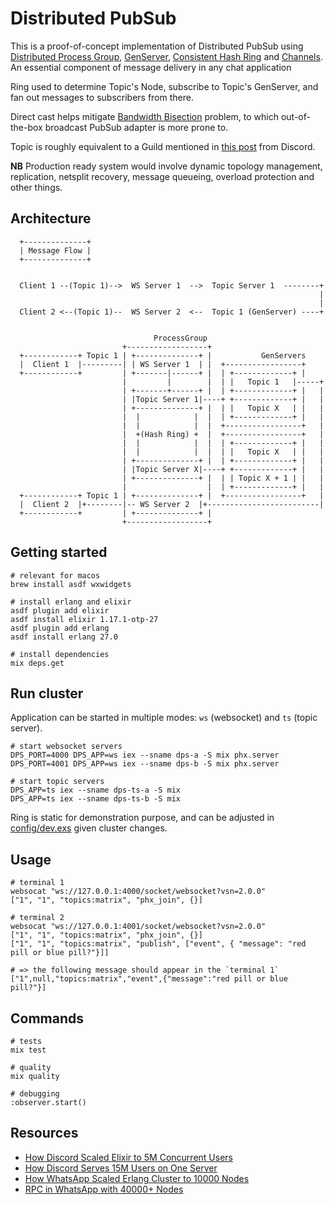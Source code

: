 # Distributed PubSub


This is a proof-of-concept implementation of Distributed PubSub using [Distributed Process Group](https://www.erlang.org/doc/apps/kernel/pg.html), [GenServer](https://hexdocs.pm/elixir/GenServer.html), [Consistent Hash Ring](https://github.com/discord/ex_hash_ring) and [Channels](https://hexdocs.pm/phoenix/channels.html). An essential component of message delivery in any chat application

Ring used to determine Topic's Node, subscribe to Topic's GenServer, and fan out messages to subscribers from there.

Direct cast helps mitigate [Bandwidth Bisection](https://en.wikipedia.org/wiki/Bisection_bandwidth) problem, to which out-of-the-box broadcast PubSub adapter is more prone to.

Topic is roughly equivalent to a Guild mentioned in [this post](https://discord.com/blog/how-discord-scaled-elixir-to-5-000-000-concurrent-users) from Discord.

**NB** Production ready system would involve dynamic topology management, replication, netsplit recovery, message queueing, overload protection and other things.

## Architecture

```plaintext
  +--------------+                                                        
  | Message Flow |                                                        
  +--------------+                                                        
                                                                          
                                                                          
  Client 1 --(Topic 1)-->  WS Server 1  -->  Topic Server 1  --------+    
                                                                     |    
                                                                     |    
  Client 2 <--(Topic 1)--  WS Server 2  <--  Topic 1 (GenServer) ----+    
                                                                          
                                                                          
                                ProcessGroup                             
                         +------------------+                             
  +------------+ Topic 1 | +--------------+ |           GenServers        
  |  Client 1  |---------| | WS Server 1  | |  +-----------------+        
  +------------+         | +-------|------+ |  | +-------------+ |        
                         |         |        |  | |   Topic 1   |-----+    
                         | +-------+------+ |  | +-------------+ |   |    
                         | |Topic Server 1|----+ +-------------+ |   |    
                         | +--------------+ |  | |   Topic X   | |   |    
                         |  |            |  |  | +-------------+ |   |    
                         |  |            |  |  +-----------------+   |    
                         |  +(Hash Ring) +  |  +-----------------+   |    
                         |  |            |  |  | +-------------+ |   |    
                         |  |            |  |  | |   Topic X   | |   |    
                         | +--------------+ |  | +-------------+ |   |    
                         | |Topic Server X|----+ +-------------+ |   |    
                         | +--------------+ |  | | Topic X + 1 | |   |    
                         |                  |  | +-------------+ |   |    
  +------------+ Topic 1 | +--------------+ |  +-----------------+   |    
  |  Client 2  |+--------|-- WS Server 2  |+-------------------------|    
  +------------+         | +--------------+ |                             
                         +------------------+                             
```

## Getting started

```
# relevant for macos
brew install asdf wxwidgets

# install erlang and elixir
asdf plugin add elixir
asdf install elixir 1.17.1-otp-27
asdf plugin add erlang
asdf install erlang 27.0

# install dependencies
mix deps.get
```

## Run cluster 

Application can be started in multiple modes: `ws` (websocket) and `ts` (topic server).

```
# start websocket servers
DPS_PORT=4000 DPS_APP=ws iex --sname dps-a -S mix phx.server
DPS_PORT=4001 DPS_APP=ws iex --sname dps-b -S mix phx.server

# start topic servers
DPS_APP=ts iex --sname dps-ts-a -S mix
DPS_APP=ts iex --sname dps-ts-b -S mix
```

Ring is static for demonstration purpose, and can be adjusted in [config/dev.exs](./config/dev.exs) given cluster changes.

## Usage 

```
# terminal 1
websocat "ws://127.0.0.1:4000/socket/websocket?vsn=2.0.0"
["1", "1", "topics:matrix", "phx_join", {}]

# terminal 2
websocat "ws://127.0.0.1:4001/socket/websocket?vsn=2.0.0"
["1", "1", "topics:matrix", "phx_join", {}]
["1", "1", "topics:matrix", "publish", ["event", { "message": "red pill or blue pill?"}]]

# => the following message should appear in the `terminal 1`
["1",null,"topics:matrix","event",{"message":"red pill or blue pill?"}]
```

## Commands 

```
# tests
mix test

# quality
mix quality

# debugging
:observer.start()
```

## Resources

- [How Discord Scaled Elixir to 5M Concurrent Users](https://discord.com/blog/how-discord-scaled-elixir-to-5-000-000-concurrent-users)
- [How Discord Serves 15M Users on One Server](https://blog.bytebytego.com/p/how-discord-serves-15-million-users)
- [How WhatsApp Scaled Erlang Cluster to 10000 Nodes](https://www.youtube.com/watch?v=FJQyv26tFZ8)
- [RPC in WhatsApp with 40000+ Nodes](https://www.youtube.com/watch?v=A5bLRH-PoMY)


